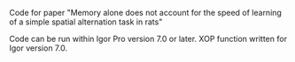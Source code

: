 Code for paper "Memory alone does not account for the speed of learning of a simple spatial alternation task in rats"

Code can be run within Igor Pro version 7.0 or later. XOP function written for Igor version 7.0.
